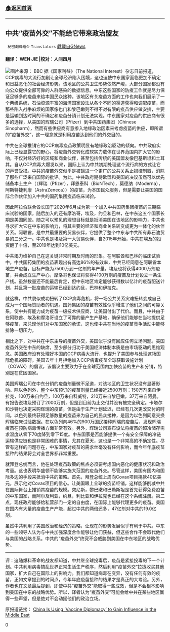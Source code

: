 ###  [:house:返回首頁](https://github.com/ourhimalayas/txt)
---

## 中共“疫苗外交”不能给它带来政治盟友
` 秘密翻译组G-Translators` [轉載自GNews](https://gnews.org/zh-hans/962799/)

#### 翻译： WEN JIE |校对：人间四月
![]()![](https://gnews.org/wp-content/uploads/2021/03/capture-14-6.jpg)图片来源： BBC
据《国家利益》（The National Interest）杂志日前报道，CCP病毒的大流行加剧让全球经济陷入困境，这也迫使中东国家面临更加不确定和日益恶化的社会经济形势。该地区的公共卫生形势依然严峻，大部分国家都没有向公众提供全部可靠的人群感染的数据信息。中东这些国家的防疫工作就是尽力保证足够多的疫苗来给本国民众接种。该地区有关疫苗方面的工作也向我们展示了一个两级系统，石油资源丰富的海湾国家设法从各个不同的渠道获得和调配疫苗，而那些陷入战争麻烦的国家像也门和黎巴嫩则不得不对有限的疫苗供应做安排，主要是运输到达时间的不确定和疫苗分销计划无法实现。中东国家对疫苗的供应商有很多的选择，从美国的辉瑞公司（Pfizer）到中共国药集团（Chinese Sinopharm），然而有些供应商有意掺入地缘政治因素来考虑疫苗的供应，即所谓的“疫苗外交”，这一理念就是利用疫苗达到他们的外交目的。

中共在全球推销它的CCP病毒疫苗政策明显有地缘政治驱动的倾向。中共政府实际上已经显露它的野心，将疫苗外交转化成软实力载体在世界范围内扩大它的影响，不仅对经济好的区域和商业伙伴，甚至包括传统的美国盟友像巴基斯坦和土耳其。自从CCP病毒大爆发以来，国际上认为中共初期处理这个流行病的方式让它的声誉受损。中共的疫苗外交似乎是被镶进一个更广的公共关系止损控制器，消除了那些广泛来自国际的批评。为此，中共政府期待欧盟和美国的决议虽然可以优先储备本土生产（（辉瑞（Pfizer），拜恩泰科（BioNTech），莫德纳（Moderna），阿斯特捷利康（AstraZeneca））的疫苗，为本国民众服务，但是需要让美国的国际合作伙伴加入中共的国药集团疫苗临床试验。

因此阿拉伯联合酋长国于2020年6月成为第一个加入中共国药集团疫苗的三期临床试验的国家，随后加入的还有摩洛哥，埃及，约旦和巴林，在中东这五个国家长期是美国同盟。随之可以预见的理想目标就是抵消美国在该地区的影响力，中共也寻求扩大它在中东的影响力，将其主要的经济和商业关系转变成更为一体化的伙伴关系。阿联酋，是中共最重要的贸易伙伴，它提供了整个中东与中共所有非石油贸易的三分之一。中共也是埃及第一大贸易伙伴，自2015年开始，中共在埃及的投资翻了十倍，至2019年达到10亿美元。

中共竭力维护自己在这关键非常时期及时雨的形象。在阿联酋和巴林的临床试验中，中共国药集团的疫苗表现出有高达86%的有效率，中共已经同意在阿联酋本地生产疫苗，目标产能为7500万到一亿剂的年产量。埃及也将获得4000万剂疫苗，并会成立生产中心，摩洛哥也保证将获得4100万剂的疫苗及计划设立一条生产线。虽然数量还不能最后肯定，但中东地区肯定能够获得数以亿计的疫苗配送计划，并且第一批疫苗的运输已经到达约旦，巴林和伊拉克。

就这样，中共貌似成功扭转了CCP病毒危机，将一场公共关系灾难扭转变成自己成为一个国际赞助者的机遇。国药集团的疫苗有效性似乎增进了他们之间的可靠关系，使中共有能力成为疫苗一级技术供应商，让美国付出了代价。而且，中共由于在阿联酋、埃及和摩洛哥设立了可靠的量产生产基地，确保他们能够在当地提供足够疫苗，来兑现他们对中东国家的承诺，这也使中共在当地的疫苗竞争活动中能够排除一切压力。

相比之下，对中共在中东主导的疫苗外交，美国似乎没有回应任何立场问题。美国疫苗外交在中东的缺席，至少部分归功于美国经济体制本质是由市场驱动的思维观念。美国政府没有处理好本国的CCP病毒大流行，也提升了美国参与处理这场国际危机的障碍。美国去年十月拒绝加入CCP病毒疫苗全球获取设施计划（COVAX）的倡议，该倡议主要致力于在全球范围内加快疫苗的生产和分销，特别是在贫困国家。

美国辉瑞公司在中东分销的疫苗剂量微不足道，对该地区的卫生状况没有显著影响。除以色列外，整个中东预订的疫苗剂量已经接近2500万剂：150万剂来自伊拉克，100万来自约旦，100万来自科威特，210万来自黎巴嫩，37万来自阿曼。有报告说埃及预订了2000万剂，但是到目前为止交付并没有被完全确定。卡塔尔和沙特也决定采购辉瑞的疫苗，但是由于生产计划延迟，已经有几次更改交付的时间。以色列最终获得足够数量的疫苗来为自己的民众接种，是因为以色列同意交换辉瑞临床试验数据。在以色列向46%的900万国民接种辉瑞的疫苗后，发现辉瑞疫苗在预防病毒传播方面非常有效。另外，辉瑞公司宣布设法将疫苗的超冷储存需求温度从零下70度降到零下15度。中东国家是否能够提供一个有安全保障的冷链运输供应链也是非常困难的事情，尤其在夏天，这也是一个非常高的不确定性。尽管有这样的问题存在，中东国家对疫苗的需求丝毫没有任何影响，而今年年底疫苗接种的结果将会对全世界都非常重要。

就拜登总统而言，他在处理疫苗政策的焦点必须要考虑国内恶化的健康状况和政治考量。这也表明华盛顿不能够实施大范围的疫苗外交。尽管这样，美国有国内和国际多边的手段来抵消中共的策略。首先，拜登总统上周向Covax项目捐款40亿美元，展示他对Covax项目的信心。让美国跟上全球的疫苗经销，这样能够削减中共在国际舞台上推销其疫苗的规模。突尼斯，黎巴嫩和巴勒斯坦是首先获得免费疫苗的中东国家，而阿尔及利亚，约旦，利比亚和伊拉克也已经在这个系统注册。第二点，现任政府能够给私营部门一定的自由度，在国际上能够代理更多的疫苗。美国在国内有大量的疫苗生产产能，超过中共的两倍还多，47亿剂对中共的19.0亿剂。

虽然中共利用了美国政治和经济的策略，让现在的形势发展似乎有利于中共。中东的一些领导人认为与中共加强深度合作能够让他们获益，但这些合作不会取代他们与美国的战略关系。中共的“疫苗外交”终究不会威胁到美国在中东地区的战略优势。

* * *

评：追随爆料革命的战友都知道，中共继全球投毒后，疫苗是紧接投毒的下一个计划。中共利用病毒搞乱世界正常生活生产秩序，然后利用“疫苗外交”拉拢收买其他国家，扩大自己在国际上的影响力。我们都知道病毒在变异，没有任何有效的疫苗，正如文章提到的时间点，今年年底疫苗接种的结果才是真正的大考验。另外，作者也在文章最后提到，即使中共“疫苗外交”能取得一些成效，但是不会根本影响到美国在中东的战略优势。所以，译者认为“疫苗外交”可能会给中共在某些地区赢得一些声望，但是绝对不会动摇他们的政治立场。

原报道链接：
[China Is Using ‘Vaccine Diplomacy’ to Gain Influence in the Middle East](https://nationalinterest.org/blog/coronavirus/china-using-%E2%80%98vaccine-diplomacy%E2%80%99-gain-influence-middle-east-178854)

0

